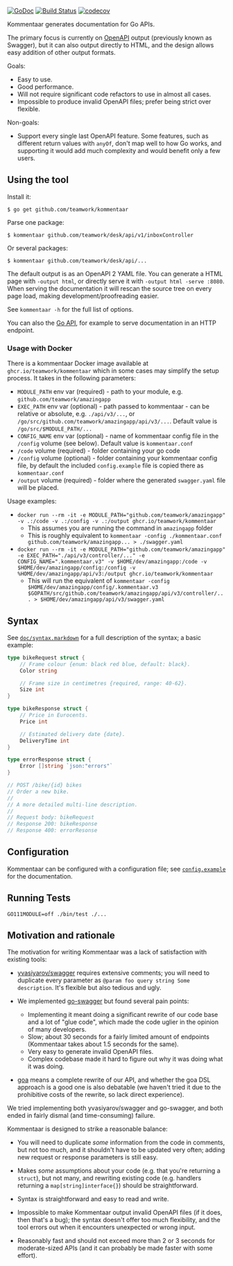 [![GoDoc](https://godoc.org/github.com/teamwork/kommentaar?status.svg)](https://godoc.org/github.com/teamwork/kommentaar)
[![Build Status](https://travis-ci.com/Teamwork/kommentaar.svg?branch=master)](https://travis-ci.com/Teamwork/kommentaar)
[![codecov](https://codecov.io/gh/Teamwork/kommentaar/branch/master/graph/badge.svg)](https://codecov.io/gh/Teamwork/kommentaar)

Kommentaar generates documentation for Go APIs.

The primary focus is currently on [OpenAPI](https://github.com/OAI/OpenAPI-Specification)
output (previously known as Swagger), but it can also output directly to HTML,
and the design allows easy addition of other output formats.

Goals:

- Easy to use.
- Good performance.
- Will not require significant code refactors to use in almost all cases.
- Impossible to produce invalid OpenAPI files; prefer being strict over
  flexible.

Non-goals:

- Support every single last OpenAPI feature. Some features, such as different
  return values with `anyOf`, don't map well to how Go works, and supporting it
  would add much complexity and would benefit only a few users.

Using the tool
--------------

Install it:

    $ go get github.com/teamwork/kommentaar

Parse one package:

    $ kommentaar github.com/teamwork/desk/api/v1/inboxController

Or several packages:

    $ kommentaar github.com/teamwork/desk/api/...

The default output is as an OpenAPI 2 YAML file. You can generate a HTML page
with `-output html`, or directly serve it with `-output html -serve :8080`. When
serving the documentation it will rescan the source tree on every page load,
making development/proofreading easier.

See `kommentaar -h` for the full list of options.

You can also the [Go API](https://godoc.org/github.com/teamwork/kommentaar), for
example to serve documentation in an HTTP endpoint.

### Usage with Docker


There is a kommentaar Docker image available at `ghcr.io/teamwork/kommentaar` which in some cases may simplify the setup process.
It takes in the following parameters:

- `MODULE_PATH` env var (required) - path to your module, e.g. `github.com/teamwork/amazingapp`
- `EXEC_PATH` env var (optional) - path passed to kommentaar - can be relative or absolute, e.g. `./api/v3/...`, or `/go/src/github.com/teamwork/amazingapp/api/v3/...`. Default value is `/go/src/$MODULE_PATH/...`
- `CONFIG_NAME` env var (optional) - name of kommentaar config file in the `/config` volume (see below). Default value is `kommentaar.conf`
- `/code` volume (required) - folder containing your go code
- `/config` volume (optional) - folder containing your kommentaar config file, by default the included `config.example` file is copied there as `kommentaar.conf`
- `/output` volume (required) - folder where the generated `swagger.yaml` file will be placed.

Usage examples:
- `docker run --rm -it -e MODULE_PATH="github.com/teamwork/amazingapp" -v .:/code -v .:/config -v .:/output ghcr.io/teamwork/kommentaar`
  - This assumes you are running the command in `amazingapp` folder
  - This is roughly equivalent to `kommentaar -config ./kommentaar.conf github.com/teamwork/amazingapp... > ./swagger.yaml`
- `docker run --rm -it -e MODULE_PATH="github.com/teamwork/amazingapp" -e EXEC_PATH="./api/v3/controller/..." -e CONFIG_NAME=".kommentaar.v3" -v $HOME/dev/amazingapp:/code -v $HOME/dev/amazingapp/config:/config -v %HOME/dev/amazingapp/api/v3:/output ghcr.io/teamwork/kommentaar`
  - This will run the equivalent of `kommentaar -config $HOME/dev/amazingapp/config/.kommentaar.v3 $GOPATH/src/github.com/teamwork/amazingapp/api/v3/controller/... > $HOME/dev/amazingapp/api/v3/swagger.yaml`


Syntax
------

See [`doc/syntax.markdown`](doc/syntax.markdown) for a full description of the
syntax; a basic example:

```go
type bikeRequest struct {
	// Frame colour {enum: black red blue, default: black}.
	Color string

	// Frame size in centimetres {required, range: 40-62}.
	Size int
}

type bikeResponse struct {
	// Price in Eurocents.
	Price int

	// Estimated delivery date {date}.
	DeliveryTime int
}

type errorResponse struct {
	Error []string `json:"errors"`
}

// POST /bike/{id} bikes
// Order a new bike.
//
// A more detailed multi-line description.
//
// Request body: bikeRequest
// Response 200: bikeResponse
// Response 400: errorResonse
```

Configuration
-------------

Kommentaar can be configured with a configuration file; see
[`config.example`](config.example) for the documentation.

Running Tests
-------------

`GO111MODULE=off ./bin/test ./...`

Motivation and rationale
------------------------

The motivation for writing Kommentaar was a lack of satisfaction with existing
tools:

- [yvasiyarov/swagger](https://github.com/yvasiyarov/swagger) requires extensive
  comments; you will need to duplicate every parameter as `@param foo query
  string Some description`. It's flexible but also tedious and ugly.

- We implemented [go-swagger](https://github.com/go-swagger/go-swagger) but
  found several pain points:

  - Implementing it meant doing a significant rewrite of our code base and a lot
	of "glue code", which made the code uglier in the opinion of many
	developers.
  - Slow; about 30 seconds for a fairly limited amount of endpoints (Kommentaar
	takes about 1.5 seconds for the same).
  - Very easy to generate invalid OpenAPI files.
  - Complex codebase made it hard to figure out why it was doing what it was
	doing.

- [goa](https://github.com/goadesign/goa) means a complete rewrite of our API,
  and whether the goa DSL approach is a good one is also debatable (we haven't
  tried it due to the prohibitive costs of the rewrite, so lack direct
  experience).

We tried implementing both yvasiyarov/swagger and go-swagger, and both ended in
fairly dismal (and time-consuming) failure.

Kommentaar is designed to strike a reasonable balance:

- You will need to duplicate *some* information from the code in comments, but
  not too much, and it shouldn't have to be updated very often; adding new
  request or response parameters is still easy.

- Makes *some* assumptions about your code (e.g. that you're returning a
  `struct`), but not many, and rewriting existing code (e.g. handlers returning
  a `map[string]interface{}`) should be straightforward.

- Syntax is straightforward and easy to read and write.

- Impossible to make Kommentaar output invalid OpenAPI files (if it does, then
  that's a bug); the syntax doesn't offer too much flexibility, and the tool
  errors out when it encounters unexpected or wrong input.

- Reasonably fast and should not exceed more than 2 or 3 seconds for
  moderate-sized APIs (and it can probably be made faster with some effort).
